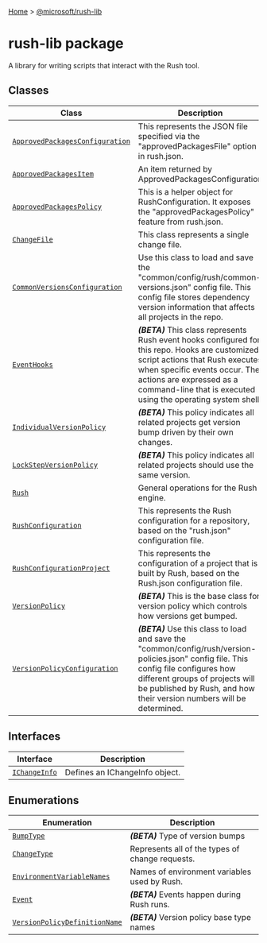[Home](./index) &gt; [@microsoft/rush-lib](./rush-lib.md)

# rush-lib package

A library for writing scripts that interact with the Rush tool.

## Classes

|  Class | Description |
|  --- | --- |
|  [`ApprovedPackagesConfiguration`](./rush-lib.approvedpackagesconfiguration.md) | This represents the JSON file specified via the "approvedPackagesFile" option in rush.json. |
|  [`ApprovedPackagesItem`](./rush-lib.approvedpackagesitem.md) | An item returned by ApprovedPackagesConfiguration |
|  [`ApprovedPackagesPolicy`](./rush-lib.approvedpackagespolicy.md) | This is a helper object for RushConfiguration. It exposes the "approvedPackagesPolicy" feature from rush.json. |
|  [`ChangeFile`](./rush-lib.changefile.md) | This class represents a single change file. |
|  [`CommonVersionsConfiguration`](./rush-lib.commonversionsconfiguration.md) | Use this class to load and save the "common/config/rush/common-versions.json" config file. This config file stores dependency version information that affects all projects in the repo. |
|  [`EventHooks`](./rush-lib.eventhooks.md) | **_(BETA)_** This class represents Rush event hooks configured for this repo. Hooks are customized script actions that Rush executes when specific events occur. The actions are expressed as a command-line that is executed using the operating system shell. |
|  [`IndividualVersionPolicy`](./rush-lib.individualversionpolicy.md) | **_(BETA)_** This policy indicates all related projects get version bump driven by their own changes. |
|  [`LockStepVersionPolicy`](./rush-lib.lockstepversionpolicy.md) | **_(BETA)_** This policy indicates all related projects should use the same version. |
|  [`Rush`](./rush-lib.rush.md) | General operations for the Rush engine. |
|  [`RushConfiguration`](./rush-lib.rushconfiguration.md) | This represents the Rush configuration for a repository, based on the "rush.json" configuration file. |
|  [`RushConfigurationProject`](./rush-lib.rushconfigurationproject.md) | This represents the configuration of a project that is built by Rush, based on the Rush.json configuration file. |
|  [`VersionPolicy`](./rush-lib.versionpolicy.md) | **_(BETA)_** This is the base class for version policy which controls how versions get bumped. |
|  [`VersionPolicyConfiguration`](./rush-lib.versionpolicyconfiguration.md) | **_(BETA)_** Use this class to load and save the "common/config/rush/version-policies.json" config file. This config file configures how different groups of projects will be published by Rush, and how their version numbers will be determined. |

## Interfaces

|  Interface | Description |
|  --- | --- |
|  [`IChangeInfo`](./rush-lib.ichangeinfo.md) | Defines an IChangeInfo object. |

## Enumerations

|  Enumeration | Description |
|  --- | --- |
|  [`BumpType`](./rush-lib.bumptype.md) | **_(BETA)_** Type of version bumps |
|  [`ChangeType`](./rush-lib.changetype.md) | Represents all of the types of change requests. |
|  [`EnvironmentVariableNames`](./rush-lib.environmentvariablenames.md) | Names of environment variables used by Rush. |
|  [`Event`](./rush-lib.event.md) | **_(BETA)_** Events happen during Rush runs. |
|  [`VersionPolicyDefinitionName`](./rush-lib.versionpolicydefinitionname.md) | **_(BETA)_** Version policy base type names |


